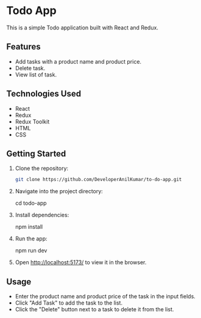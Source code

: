 # Todo App

This is a simple Todo application built with React and Redux.

## Features

- Add tasks with a product name and product price.
- Delete task.
- View list of task.

## Technologies Used

- React
- Redux
- Redux Toolkit
- HTML
- CSS

## Getting Started

1. Clone the repository:

   ```bash
   git clone https://github.com/DeveloperAnilKumar/to-do-app.git
   ```

2. Navigate into the project directory:

   cd todo-app

3. Install dependencies:

   npm install

4. Run the app:

   npm run dev

5. Open [http://localhost:5173/](http://localhost:5173/) to view it in the browser.

## Usage

- Enter the product name and product price of the task in the input fields.
- Click "Add Task" to add the task to the list.
- Click the "Delete" button next to a task to delete it from the list.
